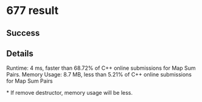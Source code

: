# 677 result

## Success

## Details

Runtime: 4 ms, faster than 68.72% of C++ online submissions for Map Sum Pairs.
Memory Usage: 8.7 MB, less than 5.21% of C++ online submissions for Map Sum Pairs

\* If remove destructor, memory usage will be less.
